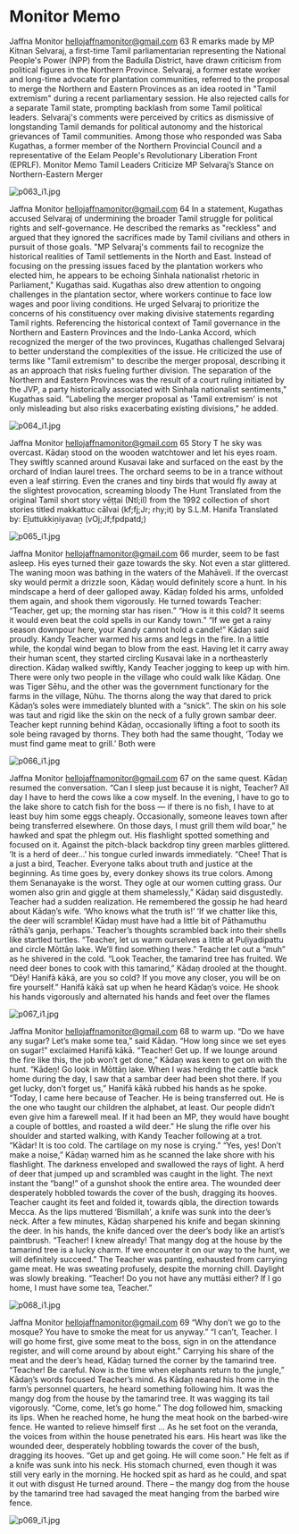 # Monitor Memo

Jaffna Monitor
hellojaffnamonitor@gmail.com
63
R
emarks made by MP Kitnan Selvaraj, 
a first-time Tamil parliamentarian 
representing the National People's Power 
(NPP) from the Badulla District, have 
drawn criticism from political figures in the 
Northern Province. Selvaraj, a former estate 
worker and long-time advocate for plantation 
communities, referred to the proposal to 
merge the Northern and Eastern Provinces as 
an idea rooted in "Tamil extremism" during a 
recent parliamentary session. He also rejected 
calls for a separate Tamil state, prompting 
backlash from some Tamil political leaders.
Selvaraj's comments were perceived by critics 
as dismissive of longstanding Tamil demands 
for political autonomy and the historical 
grievances of Tamil communities. Among 
those who responded was Saba Kugathas, a 
former member of the Northern Provincial 
Council and a representative of the Eelam 
People's Revolutionary Liberation Front 
(EPRLF).
Monitor Memo
Tamil Leaders Criticize MP Selvaraj’s 
Stance on Northern-Eastern Merger

![p063_i1.jpg](images_out/013_monitor_memo/p063_i1.jpg)

Jaffna Monitor
hellojaffnamonitor@gmail.com
64
In a statement, Kugathas accused Selvaraj 
of undermining the broader Tamil struggle 
for political rights and self-governance. He 
described the remarks as "reckless" and argued 
that they ignored the sacrifices made by Tamil 
civilians and others in pursuit of those goals.
"MP Selvaraj's comments fail to recognize the 
historical realities of Tamil settlements in the 
North and East. Instead of focusing on the 
pressing issues faced by the plantation workers 
who elected him, he appears to be echoing 
Sinhala nationalist rhetoric in Parliament," 
Kugathas said.
Kugathas also drew attention to ongoing 
challenges in the plantation sector, where 
workers continue to face low wages and 
poor living conditions. He urged Selvaraj to 
prioritize the concerns of his constituency over 
making divisive statements regarding Tamil 
rights.
Referencing the historical context of Tamil 
governance in the Northern and Eastern 
Provinces and the Indo-Lanka Accord, which 
recognized the merger of the two provinces, 
Kugathas challenged Selvaraj to better 
understand the complexities of the issue. 
He criticized the use of terms like "Tamil 
extremism" to describe the merger proposal, 
describing it as an approach that risks fueling 
further division.
The separation of the Northern and Eastern 
Provinces was the result of a court ruling 
initiated by the JVP, a party historically 
associated with Sinhala nationalist 
sentiments," Kugathas said. "Labeling the 
merger proposal as 'Tamil extremism' is not 
only misleading but also risks exacerbating 
existing divisions," he added.

![p064_i1.jpg](images_out/013_monitor_memo/p064_i1.jpg)

Jaffna Monitor
hellojaffnamonitor@gmail.com
65
Story
T
he sky was overcast. Kādaṉ	stood on the 
wooden watchtower and let his eyes roam. 
They swiftly scanned around Kusavai lake 
and surfaced on the east by the orchard of 
Indian laurel trees. The orchard seems to be 
in a trance without even a leaf stirring. Even 
the cranes and tiny birds that would fly away 
at the slightest provocation, screaming bloody 
The Hunt
Translated from the original Tamil 
short story  vēṭṭai (Ntl;il)  from the 
1992 collection of short stories titled 
makkattuc cālvai (kf;fj;Jr; rhy;it) 
by S.L.M. Hanifa
Translated by: 
Eḻuttukkiṉiyavaṉ 
(vOj;Jf;fpdpatd;)

![p065_i1.jpg](images_out/013_monitor_memo/p065_i1.jpg)

Jaffna Monitor
hellojaffnamonitor@gmail.com
66
murder, seem to be fast asleep.
His eyes turned their gaze towards the sky. 
Not even a star glittered. The waning moon 
was bathing in the waters of the Mahāveli.
If the overcast sky would permit a drizzle 
soon, Kādaṉ would definitely score a hunt.
In his mindscape a herd of deer galloped away. 
Kādaṉ folded his arms, unfolded them again, 
and shook them vigorously. He turned towards 
Teacher:
“Teacher, get up; the morning star has risen.”
“How is it this cold? It seems it would even 
beat the cold spells in our Kandy town.”
“If we get a rainy season downpour here, your 
Kandy cannot hold a candle!” Kādaṉ said 
proudly.
Kandy Teacher warmed his arms and legs in 
the fire.
In a little while, the koṇdal wind began to 
blow from the east. Having let it carry away 
their human scent, they started circling 
Kusavai lake in a northeasterly direction.
Kādaṉ walked swiftly, Kandy Teacher jogging 
to keep up with him.
There were only two people in the village who 
could walk like Kādaṉ. One was Tiger Sēhu, 
and the other was the government functionary 
for the farms in the village, Nūhu.
The thorns along the way that dared to prick 
Kādaṉ’s soles were immediately blunted with 
a “snick”. The skin on his sole was taut and 
rigid like the skin on the neck of a fully grown 
sambar deer. Teacher kept running behind 
Kādaṉ, occasionally lifting a foot to sooth its 
sole being ravaged by thorns.
They both had the same thought, ‘Today we 
must find game meat to grill.’ Both were

![p066_i1.jpg](images_out/013_monitor_memo/p066_i1.jpg)

Jaffna Monitor
hellojaffnamonitor@gmail.com
67
on the same quest. Kādaṉ resumed the 
conversation.
“Can I sleep just because it is night, Teacher? 
All day I have to herd the cows like a cow 
myself. In the evening, I have to go to the lake 
shore to catch fish for the boss — if there is 
no fish, I have to at least buy him some eggs 
cheaply. Occasionally, someone leaves town 
after being transferred elsewhere. On those 
days, I must grill them wild boar,” he hawked 
and spat the phlegm out.
His flashlight spotted something and focused 
on it. Against the pitch-black backdrop tiny 
green marbles glittered. ‘It is a herd of deer…’ 
his tongue curled inwards immediately.
“Chee! That is a just a bird, Teacher. Everyone 
talks about truth and justice at the beginning. 
As time goes by, every donkey shows its 
true colors. Among them Senanayake is the 
worst. They ogle at our women cutting grass. 
Our women also grin and giggle at them 
shamelessly,” Kādaṉ said disgustedly.
Teacher had a sudden realization.
He remembered the gossip he had heard about 
Kādaṉ’s wife.
‘Who knows what the truth is!’ ‘If we chatter 
like this, the deer will scramble! Kādaṉ must 
have had a little bit of Pāthamuthu rāthā’s 
ganja, perhaps.’ Teacher’s thoughts scrambled 
back into their shells like startled turtles.
“Teacher, let us warm ourselves a little at 
Puḷiyadipattu and circle Mōttāṉ lake. We’ll 
find something there.”
Teacher let out a “muh” as he shivered in the 
cold.
“Look Teacher, the tamarind tree has fruited. 
We need deer bones to cook with this 
tamarind,” Kādaṉ drooled at the thought.
“Dēy! Hanifā kākā, are you so cold? If you 
move any closer, you will be on fire yourself.”
Hanifā kākā sat up when he heard Kādaṉ’s 
voice. He shook his hands vigorously and 
alternated his hands and feet over the flames

![p067_i1.jpg](images_out/013_monitor_memo/p067_i1.jpg)

Jaffna Monitor
hellojaffnamonitor@gmail.com
68
to warm up.
“Do we have any sugar? Let’s 
make some tea,” said Kādaṉ.
“How long since we set eyes on 
sugar!” exclaimed Hanifā kākā.
“Teacher! Get up. If we lounge 
around the fire like this, the job 
won’t get done,” Kādaṉ was 
keen to get on with the hunt.
“Kādeṉ! Go look in Mōttāṉ 
lake. When I was herding the 
cattle back home during the 
day, I saw that a sambar deer 
had been shot there. If you get 
lucky, don’t forget us,” Hanifā 
kākā rubbed his hands as he 
spoke. “Today, I came here 
because of Teacher. He is being 
transferred out. He is the one 
who taught our children the 
alphabet, at least. Our people 
didn’t even give him a farewell 
meal. If it had been an MP, they 
would have bought a couple 
of bottles, and roasted a wild 
deer.”
He slung the rifle over his 
shoulder and started walking, 
with Kandy Teacher following 
at a trot.
“Kādar! It is too cold. The 
cartilage on my nose is crying.”
“Yes, yes! Don’t make a noise,” 
Kādaṉ warned him as he 
scanned the lake shore with his 
flashlight.
The darkness enveloped and 
swallowed the rays of light. A herd of deer that jumped up 
and scrambled was caught in the light. The next instant the 
“bang!” of a gunshot shook the entire area.
The wounded deer desperately hobbled towards the cover 
of the bush, dragging its hooves. Teacher caught its feet and 
folded it, towards qibla, the direction towards Mecca.
As the lips muttered ‘Bismillah’, a knife was sunk into the 
deer’s neck.
After a few minutes, Kādaṉ sharpened his knife and began 
skinning the deer. In his hands, the knife danced over the 
deer’s body like an artist’s paintbrush.
“Teacher! I knew already! That mangy dog at the house by 
the tamarind tree is a lucky charm. If we encounter it on our 
way to the hunt, we will definitely succeed.”
The Teacher was panting, exhausted from carrying game 
meat. He was sweating profusely, despite the morning chill.
Daylight was slowly breaking.
“Teacher! Do you not have any muttāsi either? If I go home, 
I must have some tea, Teacher.”

![p068_i1.jpg](images_out/013_monitor_memo/p068_i1.jpg)

Jaffna Monitor
hellojaffnamonitor@gmail.com
69
“Why don’t we go to the mosque? You have to 
smoke the meat for us anyway.”
“I can’t, Teacher. I will go home first, 
give some meat to the boss, sign in on the 
attendance register, and will come around by 
about eight.”
Carrying his share of the meat and the deer’s 
head, Kādaṉ turned the corner by the tamarind 
tree.
“Teacher! Be careful. Now is the time when 
elephants return to the jungle,” Kādaṉ’s words 
focused Teacher’s mind.
As Kādaṉ neared his home in the farm’s 
personnel quarters, he heard something 
following him. It was the mangy dog from the 
house by the tamarind tree. It was wagging its 
tail vigorously.
“Come, come, let’s go home.”
The dog followed him, smacking its lips.
When he reached home, he hung the meat 
hook on the barbed-wire fence. He wanted to 
relieve himself first …
As he set foot on the veranda, the voices from 
within the house penetrated his ears. His 
heart was like the wounded deer, desperately 
hobbling towards the cover of the bush, 
dragging its hooves. 
“Get up and get going. He will come soon.”
He felt as if a knife was sunk into his neck.
His stomach churned, even though it was still 
very early in the morning.
He hocked spit as hard as he could, and spat it 
out with disgust
He turned around.
There – the mangy dog from the house by the 
tamarind tree had savaged the meat hanging 
from the barbed wire fence.

![p069_i1.jpg](images_out/013_monitor_memo/p069_i1.jpg)

